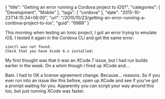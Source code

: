 {
	"title": "Getting an error running a Cordova project to iOS?",
	"categories": [
		"Development",
		"Mobile"
	],
	"tags": [
		"cordova"
	],
	"date": "2015-10-23T14:15:34+06:00",
	"url": "/2015/10/23/getting-an-error-running-a-cordova-project-to-ios",
	"guid": "6988"
}

This morning when testing an Ionic project, I got an error trying to emulate iOS. I tested it again in the Cordova CLI and got the same error:

<!--more-->

<pre><code>simctl was not found.
Check that you have Xcode 6.x installed:</code></pre>

My first thought was that it was an XCode 7 issue, but I had run builds earlier in the week. On a whim though I fired up XCode and...

Bam. I had to OK a license agreement change. Because... reasons. So if you ever run into an issue like this before, open up XCode and see if you've got a prompt waiting for you. Apparently you can script your way around this too, but just running XCode was faster.